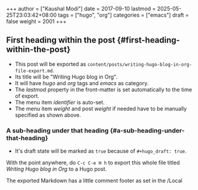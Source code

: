 +++
author = ["Kaushal Modi"]
date = 2017-09-10
lastmod = 2025-05-25T23:03:42+08:00
tags = ["hugo", "org"]
categories = ["emacs"]
draft = false
weight = 2001
+++

## First heading within the post {#first-heading-within-the-post}

-   This post will be exported as
    `content/posts/writing-hugo-blog-in-org-file-export.md`.
-   Its title will be "Writing Hugo blog in Org".
-   It will have _hugo_ and _org_ tags and _emacs_ as category.
-   The _lastmod_ property in the front-matter is set automatically to
    the time of export.
-   The menu item _identifier_ is auto-set.
-   The menu item _weight_ and post _weight_ if needed have to be
    manually specified as shown above.


### A sub-heading under that heading {#a-sub-heading-under-that-heading}

-   It's draft state will be marked as `true` because of `#+hugo_draft:
      true`.

With the point <span class="underline">anywhere</span>, do `C-c C-e H h` to export this whole file
titled _Writing Hugo blog in Org_ to a Hugo post.

The exported Markdown has a little comment footer as set in the /Local
